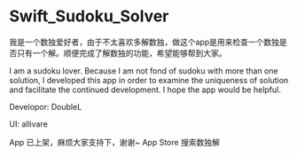 # Swift_Sudoku_Solver


我是一个数独爱好者，由于不太喜欢多解数独，做这个app是用来检查一个数独是否只有一个解。顺便完成了解数独的功能，希望能够帮到大家。

I am a sudoku lover. Because I am not fond of sudoku with more than one solution, I developed this app in order to examine the uniqueness of solution and facilitate the continued development. I hope  the app would be helpful.


Developor: DoubleL

UI:        allivare

App 已上架，麻烦大家支持下，谢谢~
App Store 搜索数独解